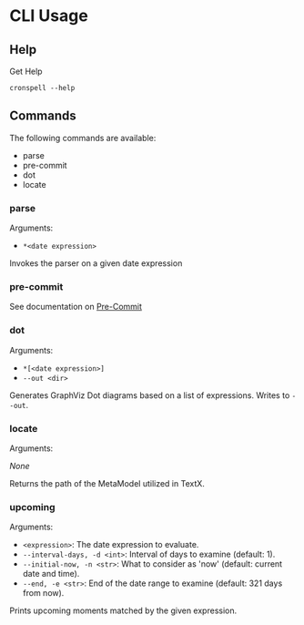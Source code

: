 # CLI Usage

## Help

Get Help

```shell
cronspell --help
```

## Commands

The following commands are available:

  * parse
  * pre-commit
  * dot
  * locate

### parse

Arguments:

  * `*<date expression>`

Invokes the parser on a given date expression

### pre-commit

See documentation on [Pre-Commit](../pre_commit_hook)

### dot

Arguments:

  * `*[<date expression>]`
  * `--out <dir>`

Generates GraphViz Dot diagrams based on a list of expressions. Writes to `--out`.

### locate

Arguments:

  *None*

Returns the path of the MetaModel utilized in TextX.


### upcoming

Arguments:

  * `<expression>`: The date expression to evaluate.
  * `--interval-days, -d <int>`: Interval of days to examine (default: 1).
  * `--initial-now, -n <str>`: What to consider as 'now' (default: current date and time).
  * `--end, -e <str>`: End of the date range to examine (default: 321 days from now).

Prints upcoming moments matched by the given expression.
